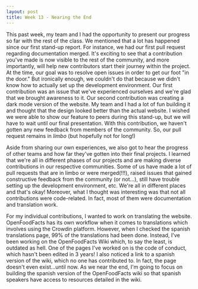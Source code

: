 ```yaml
---
layout: post
title: Week 13 - Nearing the End
---
```


This past week, my team and I had the opportunity to present our progress so far with the rest of the class. We mentioned that a lot has happened since our first stand-up report. For instance, we had our first pull request regarding documentation merged. It's exciting to see that a contribution you've made is now visible to the rest of the community, and more importantly, will help new contributors start their journey within the project. At the time, our goal was to resolve open issues in order to get our foot "in the door." But ironically enough, we couldn't do that because we didn't know how to actually set up the development environment. Our first contribution was an issue that we've experienced ourselves and we're glad that we brought awareness to it. Our second contribution was creating a dark mode version of the website. My team and I had a lot of fun building it and thought that the design looked better than the actual website. I wished we were able to show  our feature to peers during this stand-up, but we will have to wait until our final presentation. With this contribution, we haven't gotten any new feedback from members of the community. So, our pull request remains in *limbo* (but hopefully not for long!)

Aside from sharing our own experiences, we also got to hear the progress of other teams and how far they've gotten into their final projects. I learned that we're all in different phases of our projects and are making diverse contributions in our respective communities. Some of us have made a lot of pull requests that are in limbo or were merged(!!!), raised issues that gained constructive feedback from the community (or not...), still have trouble setting up the development environment, etc. We're all in different places and that's okay! Moreover, what I thought was interesting was that not all contributions were code-related. In fact, most of them were documentation and translation work. 

For my individual contributions, I wanted to work on translating the website. OpenFoodFacts has its own workflow when it comes to translations which involves using the Crowdin platform. However, when I checked the spanish translations page, 99% of the translations had been done. Instead, I've been working on the OpenFoodFacts Wiki which, to say the least, is outdated as hell. One of the pages I've worked on is the code of conduct, which hasn't been edited in 3 years! I also noticed a link to a spanish version of the wiki, which no one has contributed to. In fact, the page doesn't even exist...until now. As we near the end, I'm going to focus on building the spanish version of the OpenFoodFacts wiki so that spanish speakers have access to resources detailed in the wiki. 
